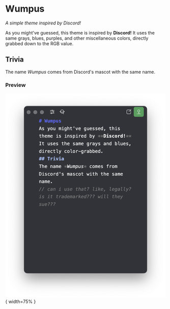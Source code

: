 # Wumpus
*A simple theme inspired by Discord!*

As you might've guessed, this theme is inspired by **Discord!**
It uses the same grays, blues, purples, and other miscellaneous colors, directly grabbed down to the RGB value.
## Trivia
The name *Wumpus* comes from Discord's mascot with the same name.

### Preview
![Wumpus Theme Preview](wumpus-preview.png){ width=75% }